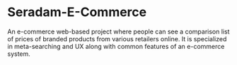 # Seradam-E-Commerce
An e-commerce web-based project where people can see a comparison list of prices of branded products from various retailers online. It is specialized in meta-searching and UX along with common features of an e-commerce system.
